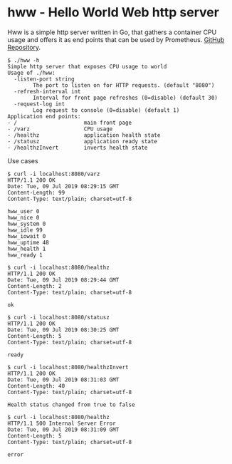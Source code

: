 # hww - Hello World Web http server

Hww is a simple http server written in Go, that gathers a container CPU usage and offers it as end points that can be used by Prometheus.
[GitHub Repository](https://github.com/zhemer/hww/tree/master/hww).

```console
$ ./hww -h
Simple http server that exposes CPU usage to world
Usage of ./hww:
  -listen-port string
    	The port to listen on for HTTP requests. (default "8080")
  -refresh-interval int
    	Interval for front page refreshes (0=disable) (default 30)
  -request-log int
    	Log request to console (0=disable) (default 1)
Application end points:
- /                     main front page
- /varz                 CPU usage
- /healthz              application health state
- /statusz              application ready state
- /healthzInvert        inverts health state
```
Use cases

```console
$ curl -i localhost:8080/varz
HTTP/1.1 200 OK
Date: Tue, 09 Jul 2019 08:29:15 GMT
Content-Length: 99
Content-Type: text/plain; charset=utf-8

hww_user 0
hww_nice 0
hww_system 0
hww_idle 99
hww_iowait 0
hww_uptime 48
hww_health 1
hww_ready 1

$ curl -i localhost:8080/healthz
HTTP/1.1 200 OK
Date: Tue, 09 Jul 2019 08:29:44 GMT
Content-Length: 2
Content-Type: text/plain; charset=utf-8

ok

$ curl -i localhost:8080/statusz
HTTP/1.1 200 OK
Date: Tue, 09 Jul 2019 08:30:25 GMT
Content-Length: 5
Content-Type: text/plain; charset=utf-8

ready

$ curl -i localhost:8080/healthzInvert
HTTP/1.1 200 OK
Date: Tue, 09 Jul 2019 08:31:03 GMT
Content-Length: 40
Content-Type: text/plain; charset=utf-8

Health status changed from true to false

$ curl -i localhost:8080/healthz
HTTP/1.1 500 Internal Server Error
Date: Tue, 09 Jul 2019 08:31:09 GMT
Content-Length: 5
Content-Type: text/plain; charset=utf-8

error
```
